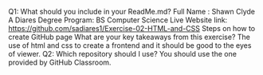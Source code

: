 Q1: What should you include in your ReadMe.md?
Full Name : Shawn Clyde A Diares
Degree Program: BS Computer Science
Live Website link: https://github.com/sadiares1/Exercise-02-HTML-and-CSS
Steps on how to create GitHub page
What are your key takeaways from this exercise? The use of html and css to create a frontend and it should be good to the eyes of viewer.
Q2: Which repository should I use?
You should use the one provided by GitHub Classroom.
